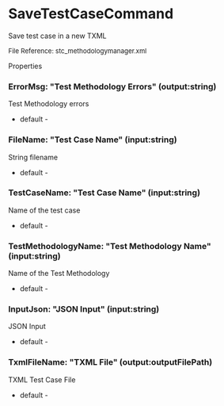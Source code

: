 # SaveTestCaseCommand

Save test case in a new TXML

<font size="2">File Reference: stc_methodologymanager.xml</font>

<text>Properties</text>

### ErrorMsg: "Test Methodology Errors" (output:string)

Test Methodology errors

* default - 
### FileName: "Test Case Name" (input:string)

String filename

* default - 
### TestCaseName: "Test Case Name" (input:string)

Name of the test case

* default - 
### TestMethodologyName: "Test Methodology Name" (input:string)

Name of the Test Methodology

* default - 
### InputJson: "JSON Input" (input:string)

JSON Input

* default - 
### TxmlFileName: "TXML File" (output:outputFilePath)

TXML Test Case File

* default - 
